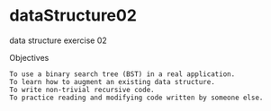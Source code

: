 dataStructure02
===============

data structure exercise 02

Objectives

    To use a binary search tree (BST) in a real application.
    To learn how to augment an existing data structure.
    To write non-trivial recursive code.
    To practice reading and modifying code written by someone else.
    
